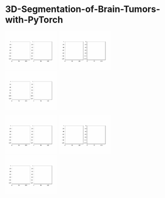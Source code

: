# 3D-Segmentation-of-Brain-Tumors-with-PyTorch

<p float="left">
  <img src="/images/application_1.gif" width="33%" height="33%"/> 
  <img src="/images/application_2.gif" width="33%" height="33%"/>
  <img src="/images/application_3.gif" width="33%" height="33%"/>
</p>

<p float="left">
  <img src="/images/application_4.gif" width="33%" height="33%"/>
  <img src="/images/application_5.gif" width="33%" height="33%"/>
  <img src="/images/application_6.gif" width="33%" height="33%"/>
</p>


